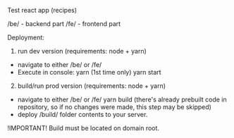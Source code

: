 Test react app (recipes)

/be/ - backend part
/fe/ - frontend part

Deployment:

1) run dev version (requirements: node + yarn)
- navigate to either /be/ or /fe/ 
- Execute in console: 
yarn (1st time only)
yarn start

2) build/run prod version (requirements: node + yarn)
- navigate to either /be/ or /fe/ 
yarn build (there's already prebuilt code in repository, so if no changes were made, this step may be skipped)
- deploy /build/ folder contents to your server.
 
!IMPORTANT! Build must be located on domain root.